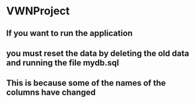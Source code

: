 # VWNProject
## If you want to run the application
## you must reset the data by deleting the old data and running the file mydb.sql
## This is because some of the names of the columns have changed